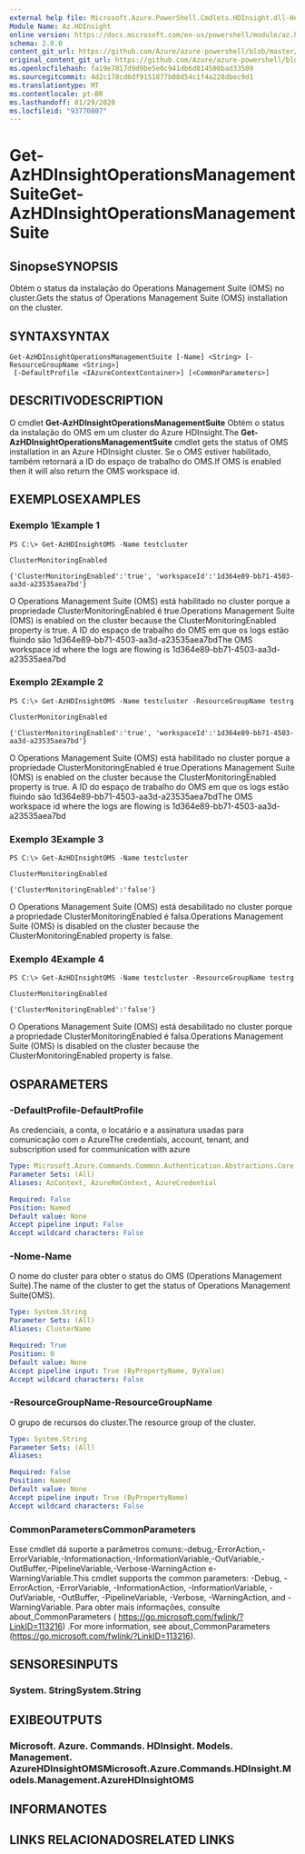 ```yaml
---
external help file: Microsoft.Azure.PowerShell.Cmdlets.HDInsight.dll-Help.xml
Module Name: Az.HDInsight
online version: https://docs.microsoft.com/en-us/powershell/module/az.hdinsight/get-azhdinsightoperationsmanagementsuite
schema: 2.0.0
content_git_url: https://github.com/Azure/azure-powershell/blob/master/src/HDInsight/HDInsight/help/Get-AzHDInsightOperationsManagementSuite.md
original_content_git_url: https://github.com/Azure/azure-powershell/blob/master/src/HDInsight/HDInsight/help/Get-AzHDInsightOperationsManagementSuite.md
ms.openlocfilehash: fa19e7817d9d9be5e0c941db6d814500bad33509
ms.sourcegitcommit: 4d2c178cd6df9151877b08d54c1f4a228dbec9d1
ms.translationtype: MT
ms.contentlocale: pt-BR
ms.lasthandoff: 01/29/2020
ms.locfileid: "93770807"
---
```

# <span data-ttu-id="db1eb-101">Get-AzHDInsightOperationsManagementSuite</span><span class="sxs-lookup"><span data-stu-id="db1eb-101">Get-AzHDInsightOperationsManagementSuite</span></span>

## <span data-ttu-id="db1eb-102">Sinopse</span><span class="sxs-lookup"><span data-stu-id="db1eb-102">SYNOPSIS</span></span>
<span data-ttu-id="db1eb-103">Obtém o status da instalação do Operations Management Suite (OMS) no cluster.</span><span class="sxs-lookup"><span data-stu-id="db1eb-103">Gets the status of Operations Management Suite (OMS) installation on the cluster.</span></span>

## <span data-ttu-id="db1eb-104">SYNTAX</span><span class="sxs-lookup"><span data-stu-id="db1eb-104">SYNTAX</span></span>

```
Get-AzHDInsightOperationsManagementSuite [-Name] <String> [-ResourceGroupName <String>]
 [-DefaultProfile <IAzureContextContainer>] [<CommonParameters>]
```

## <span data-ttu-id="db1eb-105">DESCRITIVO</span><span class="sxs-lookup"><span data-stu-id="db1eb-105">DESCRIPTION</span></span>
<span data-ttu-id="db1eb-106">O cmdlet **Get-AzHDInsightOperationsManagementSuite** Obtém o status da instalação do OMS em um cluster do Azure HDInsight.</span><span class="sxs-lookup"><span data-stu-id="db1eb-106">The **Get-AzHDInsightOperationsManagementSuite** cmdlet gets the status of OMS installation in an Azure HDInsight cluster.</span></span> <span data-ttu-id="db1eb-107">Se o OMS estiver habilitado, também retornará a ID do espaço de trabalho do OMS.</span><span class="sxs-lookup"><span data-stu-id="db1eb-107">If OMS is enabled then it will also return the OMS workspace id.</span></span>

## <span data-ttu-id="db1eb-108">EXEMPLOS</span><span class="sxs-lookup"><span data-stu-id="db1eb-108">EXAMPLES</span></span>

### <span data-ttu-id="db1eb-109">Exemplo 1</span><span class="sxs-lookup"><span data-stu-id="db1eb-109">Example 1</span></span>
```
PS C:\> Get-AzHDInsightOMS -Name testcluster

ClusterMonitoringEnabled

{'ClusterMonitoringEnabled':'true', 'workspaceId':'1d364e89-bb71-4503-aa3d-a23535aea7bd'}
```

<span data-ttu-id="db1eb-110">O Operations Management Suite (OMS) está habilitado no cluster porque a propriedade ClusterMonitoringEnabled é true.</span><span class="sxs-lookup"><span data-stu-id="db1eb-110">Operations Management Suite (OMS) is enabled on the cluster because the ClusterMonitoringEnabled property is true.</span></span> <span data-ttu-id="db1eb-111">A ID do espaço de trabalho do OMS em que os logs estão fluindo são 1d364e89-bb71-4503-aa3d-a23535aea7bd</span><span class="sxs-lookup"><span data-stu-id="db1eb-111">The OMS workspace id where the logs are flowing is 1d364e89-bb71-4503-aa3d-a23535aea7bd</span></span>

### <span data-ttu-id="db1eb-112">Exemplo 2</span><span class="sxs-lookup"><span data-stu-id="db1eb-112">Example 2</span></span>
```
PS C:\> Get-AzHDInsightOMS -Name testcluster -ResourceGroupName testrg

ClusterMonitoringEnabled

{'ClusterMonitoringEnabled':'true', 'workspaceId':'1d364e89-bb71-4503-aa3d-a23535aea7bd'}
```

<span data-ttu-id="db1eb-113">O Operations Management Suite (OMS) está habilitado no cluster porque a propriedade ClusterMonitoringEnabled é true.</span><span class="sxs-lookup"><span data-stu-id="db1eb-113">Operations Management Suite (OMS) is enabled on the cluster because the ClusterMonitoringEnabled property is true.</span></span> <span data-ttu-id="db1eb-114">A ID do espaço de trabalho do OMS em que os logs estão fluindo são 1d364e89-bb71-4503-aa3d-a23535aea7bd</span><span class="sxs-lookup"><span data-stu-id="db1eb-114">The OMS workspace id where the logs are flowing is 1d364e89-bb71-4503-aa3d-a23535aea7bd</span></span>

### <span data-ttu-id="db1eb-115">Exemplo 3</span><span class="sxs-lookup"><span data-stu-id="db1eb-115">Example 3</span></span>
```
PS C:\> Get-AzHDInsightOMS -Name testcluster

ClusterMonitoringEnabled

{'ClusterMonitoringEnabled':'false'}
```

<span data-ttu-id="db1eb-116">O Operations Management Suite (OMS) está desabilitado no cluster porque a propriedade ClusterMonitoringEnabled é falsa.</span><span class="sxs-lookup"><span data-stu-id="db1eb-116">Operations Management Suite (OMS) is disabled on the cluster because the ClusterMonitoringEnabled property is false.</span></span>

### <span data-ttu-id="db1eb-117">Exemplo 4</span><span class="sxs-lookup"><span data-stu-id="db1eb-117">Example 4</span></span>
```
PS C:\> Get-AzHDInsightOMS -Name testcluster -ResourceGroupName testrg

ClusterMonitoringEnabled

{'ClusterMonitoringEnabled':'false'}
```

<span data-ttu-id="db1eb-118">O Operations Management Suite (OMS) está desabilitado no cluster porque a propriedade ClusterMonitoringEnabled é falsa.</span><span class="sxs-lookup"><span data-stu-id="db1eb-118">Operations Management Suite (OMS) is disabled on the cluster because the ClusterMonitoringEnabled property is false.</span></span>

## <span data-ttu-id="db1eb-119">OS</span><span class="sxs-lookup"><span data-stu-id="db1eb-119">PARAMETERS</span></span>

### <span data-ttu-id="db1eb-120">-DefaultProfile</span><span class="sxs-lookup"><span data-stu-id="db1eb-120">-DefaultProfile</span></span>
<span data-ttu-id="db1eb-121">As credenciais, a conta, o locatário e a assinatura usadas para comunicação com o Azure</span><span class="sxs-lookup"><span data-stu-id="db1eb-121">The credentials, account, tenant, and subscription used for communication with azure</span></span>

```yaml
Type: Microsoft.Azure.Commands.Common.Authentication.Abstractions.Core.IAzureContextContainer
Parameter Sets: (All)
Aliases: AzContext, AzureRmContext, AzureCredential

Required: False
Position: Named
Default value: None
Accept pipeline input: False
Accept wildcard characters: False
```

### <span data-ttu-id="db1eb-122">-Nome</span><span class="sxs-lookup"><span data-stu-id="db1eb-122">-Name</span></span>
<span data-ttu-id="db1eb-123">O nome do cluster para obter o status do OMS (Operations Management Suite).</span><span class="sxs-lookup"><span data-stu-id="db1eb-123">The name of the cluster to get the status of Operations Management Suite(OMS).</span></span>

```yaml
Type: System.String
Parameter Sets: (All)
Aliases: ClusterName

Required: True
Position: 0
Default value: None
Accept pipeline input: True (ByPropertyName, ByValue)
Accept wildcard characters: False
```

### <span data-ttu-id="db1eb-124">-ResourceGroupName</span><span class="sxs-lookup"><span data-stu-id="db1eb-124">-ResourceGroupName</span></span>
<span data-ttu-id="db1eb-125">O grupo de recursos do cluster.</span><span class="sxs-lookup"><span data-stu-id="db1eb-125">The resource group of the cluster.</span></span>

```yaml
Type: System.String
Parameter Sets: (All)
Aliases:

Required: False
Position: Named
Default value: None
Accept pipeline input: True (ByPropertyName)
Accept wildcard characters: False
```

### <span data-ttu-id="db1eb-126">CommonParameters</span><span class="sxs-lookup"><span data-stu-id="db1eb-126">CommonParameters</span></span>
<span data-ttu-id="db1eb-127">Esse cmdlet dá suporte a parâmetros comuns:-debug,-ErrorAction,-ErrorVariable,-Informationaction,-InformationVariable,-OutVariable,-OutBuffer,-PipelineVariable,-Verbose-WarningAction e-WarningVariable.</span><span class="sxs-lookup"><span data-stu-id="db1eb-127">This cmdlet supports the common parameters: -Debug, -ErrorAction, -ErrorVariable, -InformationAction, -InformationVariable, -OutVariable, -OutBuffer, -PipelineVariable, -Verbose, -WarningAction, and -WarningVariable.</span></span> <span data-ttu-id="db1eb-128">Para obter mais informações, consulte about_CommonParameters ( https://go.microsoft.com/fwlink/?LinkID=113216) .</span><span class="sxs-lookup"><span data-stu-id="db1eb-128">For more information, see about_CommonParameters (https://go.microsoft.com/fwlink/?LinkID=113216).</span></span>

## <span data-ttu-id="db1eb-129">SENSORES</span><span class="sxs-lookup"><span data-stu-id="db1eb-129">INPUTS</span></span>

### <span data-ttu-id="db1eb-130">System. String</span><span class="sxs-lookup"><span data-stu-id="db1eb-130">System.String</span></span>

## <span data-ttu-id="db1eb-131">EXIBE</span><span class="sxs-lookup"><span data-stu-id="db1eb-131">OUTPUTS</span></span>

### <span data-ttu-id="db1eb-132">Microsoft. Azure. Commands. HDInsight. Models. Management. AzureHDInsightOMS</span><span class="sxs-lookup"><span data-stu-id="db1eb-132">Microsoft.Azure.Commands.HDInsight.Models.Management.AzureHDInsightOMS</span></span>

## <span data-ttu-id="db1eb-133">INFORMA</span><span class="sxs-lookup"><span data-stu-id="db1eb-133">NOTES</span></span>

## <span data-ttu-id="db1eb-134">LINKS RELACIONADOS</span><span class="sxs-lookup"><span data-stu-id="db1eb-134">RELATED LINKS</span></span>
